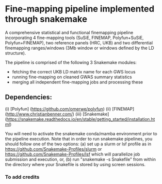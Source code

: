 # Fine-mapping pipeline implemented through snakemake
A comprehensive statistical and functional finemapping pipeline incorporating 4 fine-mapping tools (SuSiE, FINEMAP, Polyfun+SuSiE, Polyfun+FINEMAP), two reference panels (HRC, UKB) and two differential finemapping ranges/windows (3Mb window or windows defined by the LD structure).

The pipeline is comprised of the following 3 Snakemake modules:
- fetching the correct UKB LD matrix name for each GWS locus 
- running fine-mapping on cleaned GWAS summary statistics
- merging all independent fine-mapping jobs and processing these

## Dependencies:

(i) [Polyfun] (https://github.com/omerwe/polyfun)
(ii) [FINEMAP] (http://www.christianbenner.com/)
(iii) [Snakemake] (https://snakemake.readthedocs.io/en/stable/getting_started/installation.html)

You will need to activate the snakemake conda/mamba environment prior to the pipeline execution.
Note that in order to run snakemake pipelines, you should follow one of the two options: 
(a) set up a slurm or lsf profile as in https://github.com/Snakemake-Profiles/slurm or https://github.com/Snakemake-Profiles/lsf which will parallelize job submission and execution, or, 
(b) run "snakemake -s Snakefile" from within the directory where your Snakefile is stored by using screen sessions.

### To add credits
